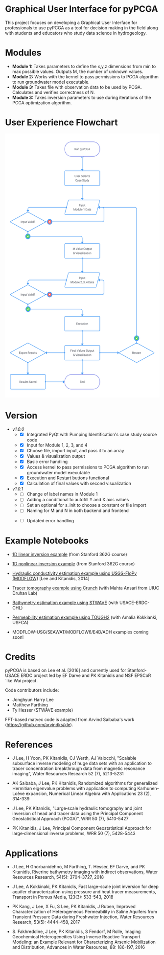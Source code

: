 # Graphical User Interface for pyPCGA

This project focuses on developing a Graphical User Interface for professionals to use pyPCGA as a tool for decision making in the field along with students and educators who study data science in hydrogeology.


# Modules 

* **Module 1:** Takes parameters to define the x,y,z dimensions from min to max possible values. Outputs M, the number of unknown values.
* **Module 2:** Works with the kernel to pass permissions to PCGA algorithm to run groundwater model executable.
* **Module 3:** Takes file with observation data to be used by PCGA. Calculates and verifies correctness of N.
* **Module 3:** Takes inversion parameters to use during iterations of the PCGA optimization algorithm. 

# User Experience Flowchart

<p align="center">
  <img src="/info/pyPCGA_Flowchart.svg" width="546" height="863" >
</p>

# Version

* _*v1.0.0*_
  * - [x] Integrated PyQt with Pumping Identification's case study source code
  * - [x] Input for Module 1, 2, 3, and 4 
  * - [x] Choose file, import input, and pass it to an array
  * - [x] Values & visualization output
  * - [x] Basic error handling
  * - [x] Access kernel to pass permissions to PCGA algorithm to run groundwater model executable
  * - [x] Execution and Restart buttons functional
  * - [x] Calculation of final values with second visualization

* _*v1.0.1*_
  * - [ ] Change of label names in Module 1
  * - [ ] Adding a conditional to autofill Y and X axis values
  * - [ ] Set an optional for s_init to choose a constant or file import
  * - [ ] Naming for M and N in both backend and frontend
  * - [ ] Updated error handling


# Example Notebooks

* [1D linear inversion example](https://github.com/jonghyunharrylee/pyPCGA/blob/master/examples/pumping_history_identification/linear_inverse_problem_pumping_history_identification.ipynb) (from Stanford 362G course)

* [1D nonlinear inversion example](https://github.com/jonghyunharrylee/pyPCGA/blob/master/examples/pumping_history_identification/nonlinear_inverse_problem_pumping_history_identification.ipynb) (from Stanford 362G course)

* [Hydraulic conductivity estimation example using USGS-FloPy (MODFLOW)](https://github.com/jonghyunharrylee/pyPCGA/blob/master/examples/modflow_flopy/inversion_modflow.ipynb) [Lee and Kitanidis, 2014]

* [Tracer tomography example using Crunch](https://github.com/jonghyunharrylee/pyPCGA/blob/master/examples/tracer_tomography_ade_crunch/inversion_example_advection_diffusion_crunchtope.ipynb) (with Mahta Ansari from UIUC Druhan Lab)

* [Bathymetry estimation example using STWAVE](https://github.com/jonghyunharrylee/pyPCGA/blob/master/examples/stwave_duck/inversion_stwave.ipynb) (with USACE-ERDC-CHL)

* [Permeability estimation example using TOUGH2](https://github.com/jonghyunharrylee/pyPCGA/blob/master/examples/tough_heat/joint_inversion_example_tough.ipynb) (with Amalia Kokkianki, USFCA)

* MODFLOW-USG/SEAWAT/MODFLOW6/E4D/ADH examples coming soon! 

# Credits

pyPCGA is based on Lee et al. [2016] and currently used for Stanford-USACE ERDC project led by EF Darve and PK Kitanidis and NSF EPSCoR `Ike Wai project. 

Code contributors include:

* Jonghyun Harry Lee 
* Matthew Farthing
* Ty Hesser (STWAVE example)

FFT-based matvec code is adapted from Arvind Saibaba's work (https://github.com/arvindks/kle). 

# References

- J Lee, H Yoon, PK Kitanidis, CJ Werth, AJ Valocchi, "Scalable subsurface inverse modeling of huge data sets with an application to tracer concentration breakthrough data from magnetic resonance imaging", Water Resources Research 52 (7), 5213-5231

- AK Saibaba, J Lee, PK Kitanidis, Randomized algorithms for generalized Hermitian eigenvalue problems with application to computing Karhunen–Loève expansion, Numerical Linear Algebra with Applications 23 (2), 314-339

- J Lee, PK Kitanidis, "Large‐scale hydraulic tomography and joint inversion of head and tracer data using the Principal Component Geostatistical Approach (PCGA)", WRR 50 (7), 5410-5427

- PK Kitanidis, J Lee, Principal Component Geostatistical Approach for large‐dimensional inverse problems, WRR 50 (7), 5428-5443

# Applications

- J Lee, H Ghorbanidehno, M Farthing, T. Hesser, EF Darve, and PK Kitanidis, Riverine bathymetry imaging with indirect observations, Water Resources Research, 54(5): 3704-3727, 2018

- J Lee, A Kokkinaki, PK Kitanidis, Fast large-scale joint inversion for deep aquifer characterization using pressure and heat tracer measurements, Transport in Porous Media, 123(3): 533-543, 2018

- PK Kang, J Lee, X Fu, S Lee, PK Kitanidis, J Ruben, Improved Characterization of Heterogeneous Permeability in Saline Aquifers from Transient Pressure Data during Freshwater Injection, Water Resources Research, 53(5): 4444-458, 2017

- S. Fakhreddine, J Lee, PK Kitanidis, S Fendorf, M Rolle, Imaging Geochemical Heterogeneities Using Inverse Reactive Transport Modeling: an Example Relevant for Characterizing Arsenic Mobilization and Distribution, Advances in Water Resources, 88: 186-197, 2016
